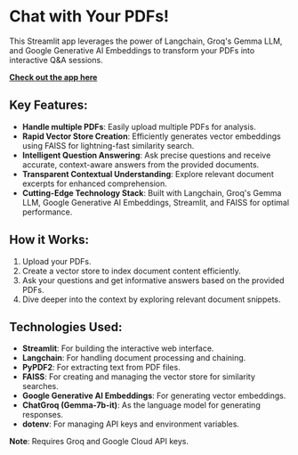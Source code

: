 # Chat with Your PDFs!

This Streamlit app leverages the power of Langchain, Groq's Gemma LLM, and Google Generative AI Embeddings to transform your PDFs into interactive Q&A sessions.

[**Check out the app here**](https://chat-with-multiple-pdfs-09.streamlit.app/)

## Key Features:

* **Handle multiple PDFs**: Easily upload multiple PDFs for analysis.
* **Rapid Vector Store Creation**: Efficiently generates vector embeddings using FAISS for lightning-fast similarity search.
* **Intelligent Question Answering**: Ask precise questions and receive accurate, context-aware answers from the provided documents.
* **Transparent Contextual Understanding**: Explore relevant document excerpts for enhanced comprehension.
* **Cutting-Edge Technology Stack**: Built with Langchain, Groq's Gemma LLM, Google Generative AI Embeddings, Streamlit, and FAISS for optimal performance.

## How it Works:

1. Upload your PDFs.
2. Create a vector store to index document content efficiently.
3. Ask your questions and get informative answers based on the provided PDFs.
4. Dive deeper into the context by exploring relevant document snippets.

## Technologies Used:

* **Streamlit**: For building the interactive web interface.
* **Langchain**: For handling document processing and chaining.
* **PyPDF2**: For extracting text from PDF files.
* **FAISS**: For creating and managing the vector store for similarity searches.
* **Google Generative AI Embeddings**: For generating vector embeddings.
* **ChatGroq (Gemma-7b-it)**: As the language model for generating responses.
* **dotenv**: For managing API keys and environment variables.

**Note**: Requires Groq and Google Cloud API keys.
